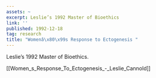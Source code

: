 ```yaml
---
assets: ~
excerpt: Leslie’s 1992 Master of Bioethics
link: ''
published: 1992-12-18
tag: research
title: "Womenâ\x80\x99s Response to Ectogenesis "
---
```

Leslie’s 1992 Master of Bioethics.

[[Women_s_Response_To_Ectogenesis_-_Leslie_Cannold]] 